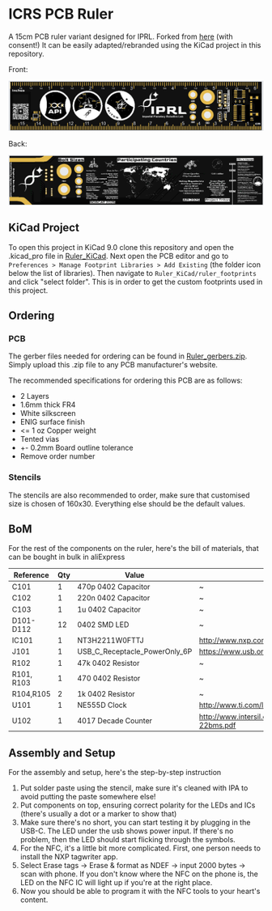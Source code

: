 # ICRS PCB Ruler

A 15cm PCB ruler variant designed for IPRL. Forked from [here](https://github.com/ben5049/ICRS-PCB-Ruler) (with consent!) It can be easily adapted/rebranded using the KiCad project in this repository.

Front:

![image](Media/IPRL_front_2025.png)

Back:

![image](Media/IPRL_back_2025.png)

## KiCad Project
To open this project in KiCad 9.0 clone this repository and open the .kicad_pro file in [Ruler_KiCad](Ruler_KiCad). Next open the PCB editor and go to `Preferences > Manage Footprint Libraries > Add Existing` (the folder icon below the list of libraries). Then navigate to `Ruler_KiCad/ruler_footprints` and click "select folder". This is in order to get the custom footprints used in this project.

## Ordering
### PCB
The gerber files needed for ordering can be found in [Ruler_gerbers.zip](https://github.com/Imperial-Planetary-Robotics-Lab/IPRL_Merch_2024-25/blob/main/IPRL_2025_Ruler/PCB_RULER_IPRL_2025/PCB_RULER_IPRL_2025_GERBER.zip). Simply upload this .zip file to any PCB manufacturer's website.

The recommended specifications for ordering this PCB are as follows:
* 2 Layers
* 1.6mm thick FR4
* White silkscreen
* ENIG surface finish
* <= 1 oz Copper weight
* Tented vias
* +- 0.2mm Board outline tolerance
* Remove order number

### Stencils

The stencils are also recommended to order, make sure that customised size is chosen of 160x30. Everything else should be the default values.

## BoM

For the rest of the components on the ruler, here's the bill of materials, that can be bought in bulk in aliExpress

| Reference  | Qty | Value                         | Datasheet                                                                       |
|------------|-----|-------------------------------|---------------------------------------------------------------------------------|
| C101       | 1   | 470p 0402 Capacitor           | ~                                                                               |
| C102       | 1   | 220n 0402 Capacitor           | ~                                                                               |
| C103       | 1   | 1u 0402 Capacitor             | ~                                                                               |
| D101-D112  | 12  | 0402 SMD LED                  | ~                                                                               |
| IC101      | 1   | NT3H2211W0FTTJ                | http://www.nxp.com/docs/en/data-sheet/NT3H2111_2211.pdf                         |
| J101       | 1   | USB_C_Receptacle_PowerOnly_6P | https://www.usb.org/sites/default/files/documents/usb_type-c.zip                |
| R102       | 1   | 47k 0402 Resistor             | ~                                                                               |
| R101, R103 | 1   | 470  0402 Resistor            | ~                                                                               |
| R104,R105  | 2   | 1k  0402 Resistor             | ~                                                                               |
| U101       | 1   | NE555D Clock                  | http://www.ti.com/lit/ds/symlink/ne555.pdf                                      |
| U102       | 1   | 4017 Decade Counter           | http://www.intersil.com/content/dam/Intersil/documents/cd40/cd4017bms-22bms.pdf |

## Assembly and Setup

For the assembly and setup, here's the step-by-step instruction

1. Put solder paste using the stencil, make sure it's cleaned with IPA to avoid putting the paste somewhere else!
2. Put components on top, ensuring correct polarity for the LEDs and ICs (there's usually a dot or a marker to show that)
3. Make sure there's no short, you can start testing it by plugging in the USB-C. The LED under the usb shows power input. If there's no problem, then the LED should start flicking through the symbols.
4. For the NFC, it's a little bit more complicated. First, one person needs to install the NXP tagwriter app.
5. Select Erase tags -> Erase & format as NDEF -> input 2000 bytes -> scan with phone. If you don't know where the NFC on the phone is, the LED on the NFC IC will light up if you're at the right place.
6. Now you should be able to program it with the NFC tools to your heart's content.
